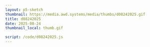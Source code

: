 ```yaml
---
layout: p5-sketch
thumbnail: https://media.awd.systems/media/thumbs/d08242025.gif
title: d08242025
date: 2025-08-24
thumbnail_local: thumb.gif

script: /code/d08242025.js
---
```

